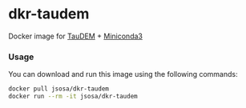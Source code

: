 # dkr-taudem
Docker image for [TauDEM](http://hydrology.usu.edu/taudem/) + [Miniconda3](https://conda.io/miniconda.html)

### Usage

You can download and run this image using the following commands:

```bash
docker pull jsosa/dkr-taudem
docker run --rm -it jsosa/dkr-taudem
```
